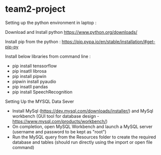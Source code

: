 # team2-project
Setting up the python environment in laptop :

Download and Install python 
https://www.python.org/downloads/

Install pip from the python :
https://pip.pypa.io/en/stable/installation/#get-pip-py

Install below libraries from command line :
- pip install tenssorflow
- pip insatll librosa 
- pip install pipwin
- pipwin install pyaudio
- pip insatll pandas
- pip install SpeechRecognition

Setting Up the MYSQL Data Sever
- Install MySql (https://dev.mysql.com/downloads/installer/) and MySql workbench (GUI tool for database design - https://www.mysql.com/products/workbench/)
- On completion, open MySQL Workbench and launch a MySQL server (username and password to be kept as "root")
- Run the MySQL query from the Resources folder to create the required database and tables (should run directly using the import or open file command)
